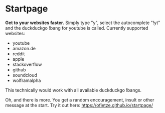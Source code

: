 Startpage
=======================

**Get to your websites faster.**
Simply type "y", select the autocomplete "!yt" and the duckduckgo !bang for youtube is called.
Currently supported websites:
- youtube
- amazon.de
- reddit
- apple
- stackoverflow
- github
- soundcloud
- wolframalpha

This technically would work with all available duckduckgo !bangs.

Oh, and there is more. You get a random encouragement, insult or other message at the start.
Try it out here: https://ofietze.github.io/startpage/
